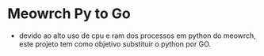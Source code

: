 # Meowrch Py to Go

- devido ao alto uso de cpu e ram dos processos em python do meowrch, este projeto tem como objetivo substituir o python por GO.
